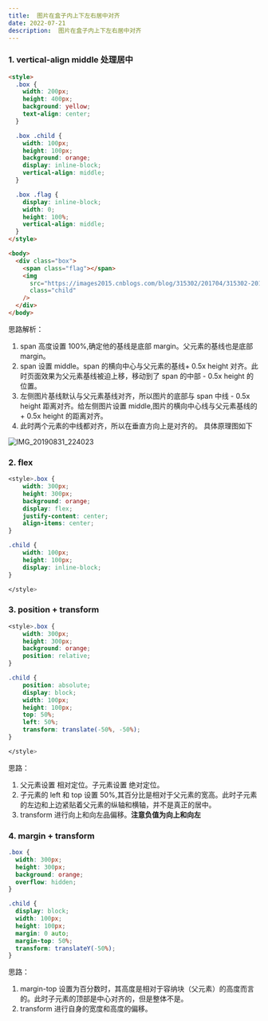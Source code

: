 ```yaml
---
title:  图片在盒子内上下左右居中对齐
date: 2022-07-21
description:  图片在盒子内上下左右居中对齐
---
```



### 1. vertical-align middle 处理居中

```html
<style>
  .box {
    width: 200px;
    height: 400px;
    background: yellow;
    text-align: center;
  }

  .box .child {
    width: 100px;
    height: 100px;
    background: orange;
    display: inline-block;
    vertical-align: middle;
  }

  .box .flag {
    display: inline-block;
    width: 0;
    height: 100%;
    vertical-align: middle;
  }
</style>

<body>
  <div class="box">
    <span class="flag"></span>
    <img
      src="https://images2015.cnblogs.com/blog/315302/201704/315302-20170417105850790-1814593961.png"
      class="child"
    />
  </div>
</body>
```

思路解析：

1. span 高度设置 100%,确定他的基线是底部 margin。父元素的基线也是底部 margin。
2. span 设置 middle。span 的横向中心与父元素的基线+ 0.5x height 对齐。此时页面效果为父元素基线被迫上移，移动到了 span 的中部 - 0.5x height 的位置。
3. 左侧图片基线默认与父元素基线对齐，所以图片的底部与 span 中线 - 0.5x height 距离对齐。给左侧图片设置 middle,图片的横向中心线与父元素基线的 + 0.5x height 的距离对齐。
4. 此时两个元素的中线都对齐，所以在垂直方向上是对齐的。
   具体原理图如下

![IMG_20190831_224023](https://shenggao.oss-cn-beijing.aliyuncs.com/blog/2020/07/13/img20190831224023.jpg)

### 2. flex

```css
<style>.box {
    width: 300px;
    height: 300px;
    background: orange;
    display: flex;
    justify-content: center;
    align-items: center;
}

.child {
    width: 100px;
    height: 100px;
    display: inline-block;
}

</style>
```

### 3. position + transform

```css
<style>.box {
    width: 300px;
    height: 300px;
    background: orange;
    position: relative;
}

.child {
    position: absolute;
    display: block;
    width: 100px;
    height: 100px;
    top: 50%;
    left: 50%;
    transform: translate(-50%, -50%);
}

</style>
```

思路：

1. 父元素设置 相对定位。子元素设置 绝对定位。
2. 子元素的 left 和 top 设置 50%,其百分比是相对于父元素的宽高。此时子元素的左边和上边紧贴着父元素的纵轴和横轴，并不是真正的居中。
3. transform 进行向上和向左品偏移。**注意负值为向上和向左**

### 4. margin + transform

```css
.box {
  width: 300px;
  height: 300px;
  background: orange;
  overflow: hidden;
}

.child {
  display: block;
  width: 100px;
  height: 100px;
  margin: 0 auto;
  margin-top: 50%;
  transform: translateY(-50%);
}
```

思路：

1. margin-top 设置为百分数时，其高度是相对于容纳块（父元素）的高度而言的。此时子元素的顶部是中心对齐的，但是整体不是。
2. transform 进行自身的宽度和高度的偏移。

